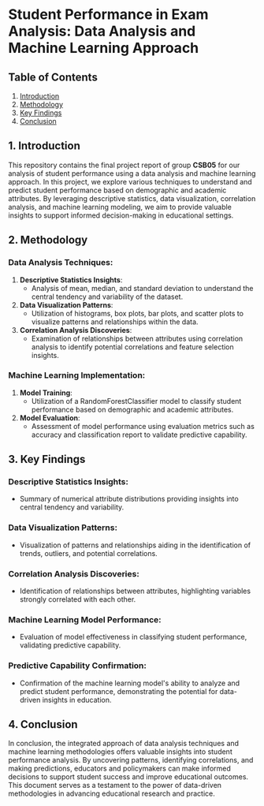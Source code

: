 # Student Performance in Exam Analysis: Data Analysis and Machine Learning Approach

## Table of Contents
1. [Introduction](#1-introduction)
2. [Methodology](#2-methodology)
3. [Key Findings](#3-key-findings)
4. [Conclusion](#4-conclusion)

## 1. Introduction
This repository contains the final project report of group **CSB05** for our analysis of student performance using a data analysis and machine learning approach. In this project, we explore various techniques to understand and predict student performance based on demographic and academic attributes. By leveraging descriptive statistics, data visualization, correlation analysis, and machine learning modeling, we aim to provide valuable insights to support informed decision-making in educational settings.

## 2. Methodology
### Data Analysis Techniques:
1. **Descriptive Statistics Insights**:
   - Analysis of mean, median, and standard deviation to understand the central tendency and variability of the dataset.
2. **Data Visualization Patterns**:
   - Utilization of histograms, box plots, bar plots, and scatter plots to visualize patterns and relationships within the data.
3. **Correlation Analysis Discoveries**:
   - Examination of relationships between attributes using correlation analysis to identify potential correlations and feature selection insights.

### Machine Learning Implementation:
1. **Model Training**:
   - Utilization of a RandomForestClassifier model to classify student performance based on demographic and academic attributes.
2. **Model Evaluation**:
   - Assessment of model performance using evaluation metrics such as accuracy and classification report to validate predictive capability.

## 3. Key Findings
### Descriptive Statistics Insights:
- Summary of numerical attribute distributions providing insights into central tendency and variability.
### Data Visualization Patterns:
- Visualization of patterns and relationships aiding in the identification of trends, outliers, and potential correlations.
### Correlation Analysis Discoveries:
- Identification of relationships between attributes, highlighting variables strongly correlated with each other.
### Machine Learning Model Performance:
- Evaluation of model effectiveness in classifying student performance, validating predictive capability.
### Predictive Capability Confirmation:
- Confirmation of the machine learning model's ability to analyze and predict student performance, demonstrating the potential for data-driven insights in education.

## 4. Conclusion
In conclusion, the integrated approach of data analysis techniques and machine learning methodologies offers valuable insights into student performance analysis. By uncovering patterns, identifying correlations, and making predictions, educators and policymakers can make informed decisions to support student success and improve educational outcomes. This document serves as a testament to the power of data-driven methodologies in advancing educational research and practice.

